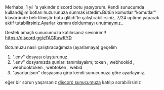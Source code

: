 Merhaba,
1 yıl 'a yakındır discord botu yapıyorum. Kendi sunucumda kullandığım botları huzurunuza sunmak istedim.Bütün komutlar "komutlar" klasöründe belirtilmiştir botu glitch'te çalıştırabilirsiniz, 7/24 uptime yaparak aktif tutabilirsiniz.Ayarlar kısmını doldurmayı unutmayınız..

Destek amaçlı sunucumuza katılırsanız sevinirim!! 
https://discord.gg/eTAGRuwKYD
  
Botumuzu nasıl çalıştıracağımıza (ayarlamaya) geçelim

1. ".env" dosyası oluşturunuz
2. ".env" dosyamızda şunları tanımlayalım; token , webhookid , webhooktoken , webtoken , webid
3. "ayarlar.json" dosyasına girip kendi sunucunuza göre ayarlayınız.

eğer bir sorun yaşarsanız <a href="https://discord.gg/eTAGRuwKYD">discord sunucumuza</a> katılıp sorabilirsiniz
